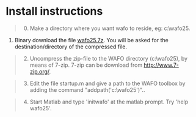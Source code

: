 # Install instructions #

> 0. Make a directory where you want wafo to reside, eg: c:\wafo25.

  1. Binary download the file [wafo25.7z](http://wafo.googlecode.com/files/wafo25.7z). You will be asked for the destination/directory of the compressed file.

> 2. Uncompress the zip-file to the WAFO directory (c:\wafo25), by means of 7-zip. 7-zip  can be download from http://www.7-zip.org/.

> 3. Edit the file startup.m and give a path to the WAFO toolbox by adding the command "addpath('c:\wafo25')"..

> 4. Start Matlab and type 'initwafo' at the matlab prompt. Try 'help wafo25'.